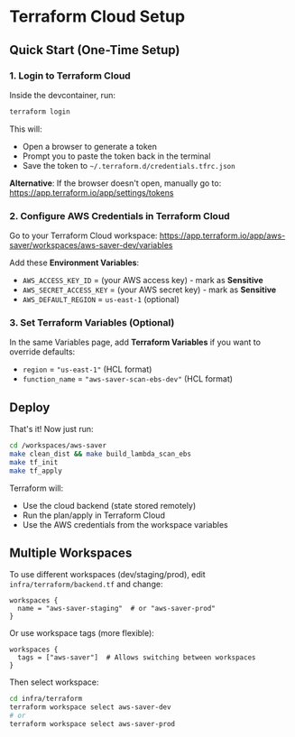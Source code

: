 # Terraform Cloud Setup

## Quick Start (One-Time Setup)

### 1. Login to Terraform Cloud

Inside the devcontainer, run:

```bash
terraform login
```

This will:
- Open a browser to generate a token
- Prompt you to paste the token back in the terminal
- Save the token to `~/.terraform.d/credentials.tfrc.json`

**Alternative**: If the browser doesn't open, manually go to:
https://app.terraform.io/app/settings/tokens

### 2. Configure AWS Credentials in Terraform Cloud

Go to your Terraform Cloud workspace:
https://app.terraform.io/app/aws-saver/workspaces/aws-saver-dev/variables

Add these **Environment Variables**:
- `AWS_ACCESS_KEY_ID` = (your AWS access key) - mark as **Sensitive**
- `AWS_SECRET_ACCESS_KEY` = (your AWS secret key) - mark as **Sensitive**
- `AWS_DEFAULT_REGION` = `us-east-1` (optional)

### 3. Set Terraform Variables (Optional)

In the same Variables page, add **Terraform Variables** if you want to override defaults:
- `region` = `"us-east-1"` (HCL format)
- `function_name` = `"aws-saver-scan-ebs-dev"` (HCL format)

## Deploy

That's it! Now just run:

```bash
cd /workspaces/aws-saver
make clean_dist && make build_lambda_scan_ebs
make tf_init
make tf_apply
```

Terraform will:
- Use the cloud backend (state stored remotely)
- Run the plan/apply in Terraform Cloud
- Use the AWS credentials from the workspace variables

## Multiple Workspaces

To use different workspaces (dev/staging/prod), edit `infra/terraform/backend.tf` and change:

```hcl
workspaces {
  name = "aws-saver-staging"  # or "aws-saver-prod"
}
```

Or use workspace tags (more flexible):

```hcl
workspaces {
  tags = ["aws-saver"]  # Allows switching between workspaces
}
```

Then select workspace:
```bash
cd infra/terraform
terraform workspace select aws-saver-dev
# or
terraform workspace select aws-saver-prod
```

